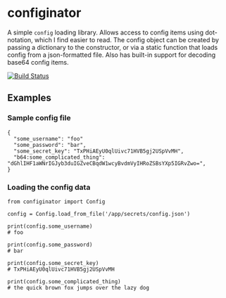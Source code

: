 configinator
============

A simple `config` loading library. Allows access to config items using
dot-notation, which I find easier to read. The config object can be created by
passing a dictionary to the constructor, or via a static function that
loads config from a json-formatted file. Also has built-in support for decoding
base64 config items.

[![Build Status](https://travis-ci.com/jceresini/configinator.svg?branch=master)](https://travis-ci.com/jceresini/configinator)

## Examples

### Sample config file
```
{
  "some_username": "foo"
  "some_password": "bar",
  "some_secret_key": "TxPHiAEyU0qlUivc71HVB5gj2USpVvMH",
  "b64:some_complicated_thing": "dGhlIHF1aWNrIGJyb3duIGZveCBqdW1wcyBvdmVyIHRoZSBsYXp5IGRvZwo=",
}
```

### Loading the config data
```
from configinator import Config

config = Config.load_from_file('/app/secrets/config.json')

print(config.some_username)
# foo

print(config.some_password)
# bar

print(config.some_secret_key)
# TxPHiAEyU0qlUivc71HVB5gj2USpVvMH

print(config.some_complicated_thing)
# the quick brown fox jumps over the lazy dog
```
